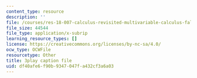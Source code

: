 ```yaml
---
content_type: resource
description: ''
file: /courses/res-18-007-calculus-revisited-multivariable-calculus-fall-2011/df40afe6f90b9347047fa432cf3a6a03_bBKzHydIl2c.srt
file_size: 44544
file_type: application/x-subrip
learning_resource_types: []
license: https://creativecommons.org/licenses/by-nc-sa/4.0/
ocw_type: OCWFile
resourcetype: Other
title: 3play caption file
uid: df40afe6-f90b-9347-047f-a432cf3a6a03
---
```

